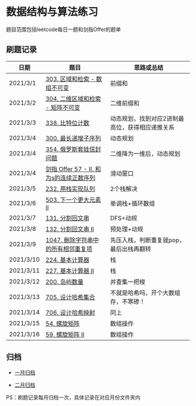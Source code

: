 # 数据结构与算法练习

题目范围包括leetcode每日一题和剑指Offer的题单

## 刷题记录

| 日期     | 题目                                                         | 思路或总结 |
| -------- | ------------------------------------------------------------ | ---------- |
| 2021/3/1 | [303. 区域和检索 - 数组不可变](https://leetcode-cn.com/problems/range-sum-query-immutable/) | 前缀和     |
| 2021/3/2 | [304. 二维区域和检索 - 矩阵不可变](https://leetcode-cn.com/problems/range-sum-query-2d-immutable/) | 二维前缀和 |
| 2021/3/3 | [338. 比特位计数](https://leetcode-cn.com/problems/counting-bits/) | 动态规划，找到对应2进制最高位，获得相应递推关系 |
| 2021/3/4 | [300. 最长递增子序列](https://leetcode-cn.com/problems/longest-increasing-subsequence/) | 动态规划 |
| 2021/3/4 | [354. 俄罗斯套娃信封问题](https://leetcode-cn.com/problems/russian-doll-envelopes/) | 二维降为一维后，动态规划 |
| 2021/3/4 | [剑指 Offer 57 - II. 和为s的连续正数序列](https://leetcode-cn.com/problems/he-wei-sde-lian-xu-zheng-shu-xu-lie-lcof/) | 滑动窗口 |
| 2021/3/5 | [232. 用栈实现队列](https://leetcode-cn.com/problems/implement-queue-using-stacks/) | 2个栈解决 |
| 2021/3/6 | [503. 下一个更大元素 II](https://leetcode-cn.com/problems/next-greater-element-ii/) | 单调栈+循环数组 |
| 2021/3/7 | [131. 分割回文串](https://leetcode-cn.com/problems/palindrome-partitioning/) | DFS+动规 |
| 2021/3/8 | [132. 分割回文串 II](https://leetcode-cn.com/problems/palindrome-partitioning-ii/) | 预处理+动规 |
| 2021/3/9 | [1047. 删除字符串中的所有相邻重复项](https://leetcode-cn.com/problems/remove-all-adjacent-duplicates-in-string/) | 先压入栈，判断重复就pop，最后出栈再翻转 |
| 2021/3/10 | [224. 基本计算器](https://leetcode-cn.com/problems/basic-calculator/) | 栈 |
| 2021/3/11 | [227. 基本计算器 II](https://leetcode-cn.com/problems/basic-calculator-ii/) | 栈 |
| 2021/3/12 | [200. 岛屿数量](https://leetcode-cn.com/problems/number-of-islands/) | 并查集一把梭 |
| 2021/3/13 | [705. 设计哈希集合](https://leetcode-cn.com/problems/design-hashset/) | 不就是哈希吗，开个大数组存，不寒碜！ |
| 2021/3/14 | [706. 设计哈希映射](https://leetcode-cn.com/problems/design-hashmap/) | 同上 |
| 2021/3/15 | [54. 螺旋矩阵](https://leetcode-cn.com/problems/spiral-matrix/) | 数组操作 |
| 2021/3/16 | [59. 螺旋矩阵 II](https://leetcode-cn.com/problems/spiral-matrix-ii/) | 数组操作 |

## 归档

- [一月归档](https://github.com/HeMu0710/algorithm-2021/tree/master/src/leetcode/january)

- [二月归档](https://github.com/HeMu0710/algorithm-2021/tree/master/src/leetcode/february)

PS：刷题记录每月归档一次，具体记录在对应月份文件夹内


